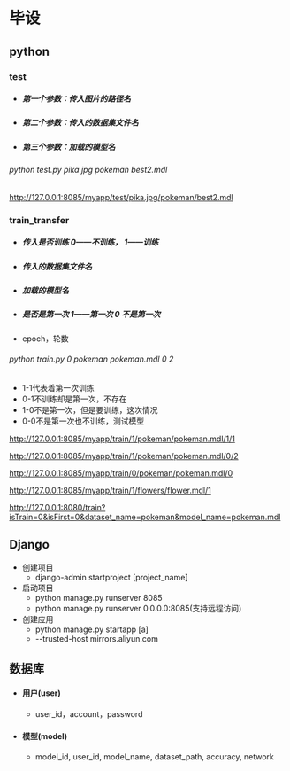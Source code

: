 # 毕设

## python

### test

- ##### 第一个参数：传入图片的路径名

- ##### 第二个参数：传入的数据集文件名

- ##### 第三个参数：加载的模型名

###### python test.py pika.jpg pokeman best2.mdl

http://127.0.0.1:8085/myapp/test/pika.jpg/pokeman/best2.mdl

### train_transfer

- ##### 传入是否训练  0——不训练， 1——训练  

- ##### 传入的数据集文件名

- ##### 加载的模型名

- ##### 是否是第一次   1——第一次   0 不是第一次

- epoch，轮数

###### python train.py 0 pokeman pokeman.mdl 0  2

- 1-1代表着第一次训练
- 0-1不训练却是第一次，不存在
- 1-0不是第一次，但是要训练，这次情况
- 0-0不是第一次也不训练，测试模型

http://127.0.0.1:8085/myapp/train/1/pokeman/pokeman.mdl/1/1

http://127.0.0.1:8085/myapp/train/1/pokeman/pokeman.mdl/0/2

http://127.0.0.1:8085/myapp/train/0/pokeman/pokeman.mdl/0

http://127.0.0.1:8085/myapp/train/1/flowers/flower.mdl/1

http://127.0.0.1:8080/train?isTrain=0&isFirst=0&dataset_name=pokeman&model_name=pokeman.mdl

## Django

- 创建项目
  - django-admin startproject [project_name]
- 启动项目
  - python  manage.py  runserver 8085
  - python  manage.py  runserver 0.0.0.0:8085(支持远程访问)
- 创建应用
  - python manage.py startapp [a]
  - --trusted-host mirrors.aliyun.com



## 数据库

- #### 用户(user)

  - user_id，account，password

- #### 模型(model)

  - model_id, user_id, model_name, dataset_path, accuracy, network